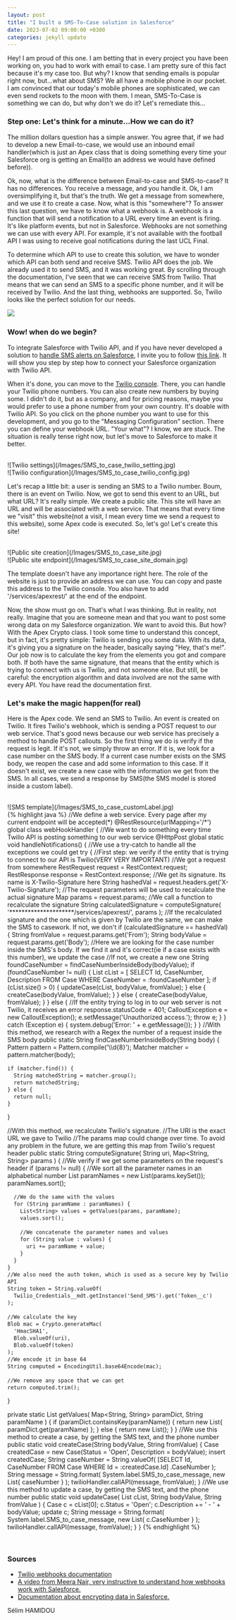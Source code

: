 ```yaml
---
layout: post
title: "I built a SMS-To-Case solution in Salesforce"
date: 2023-07-02 09:00:00 +0300
categories: jekyll update
---
```


<p>Hey! I am proud of this one. I am betting that in every project you have been working on, you had to work with email to case. I am pretty sure of this fact because it's my case too. But why? I know that sending emails is popular right now, but...what about SMS? We all have a mobile phone in our pocket. I am convinced that our today's mobile phones are sophisticated, we can even send rockets to the moon with them. I mean, SMS-To-Case is something we can do, but why don't we do it? Let's remediate this...</p>

<h3>Step one: Let's think for a minute...How we can do it?</h3>
<p>The million dollars question has a simple answer. You agree that, if we had to develop a new Email-to-case, we would use an inbound email handler(which is just an Apex class that is doing something every time your Salesforce org is getting an Email(to an address we would have defined before)).</p> 
<p>Ok, now, what is the difference between Email-to-case and SMS-to-case? It has no differences. You receive a message, and you handle it. Ok, I am oversimplifying it, but that's the truth. We get a message from somewhere, and we use it to create a case. Now, what is this "somewhere"? To answer this last question, we have to know what a webhook is. A webhook is a function that will send a notification to a URL every time an event is firing. It's like platform events, but not in Salesforce. Webhooks are not something we can use with every API. For example, it's not available with the football API I was using to receive goal notifications during the last UCL Final.</p> 
<p>To determine which API to use to create this solution, we have to wonder which API can both send and receive SMS. Twilio API does the job. We already used it to send SMS, and it was working great. By scrolling through the documentation, I've seen that we can receive SMS from Twilio. That means that we can send an SMS to a specific phone number, and it will be received by Twilio. And the last thing, webhooks are supported. So, Twilio looks like the perfect solution for our needs.</p>
<img src="https://assets.cdn.prod.twilio.com/images/sms-http-request-cycle.width-800.gif">
<h3>Wow! when do we begin?</h3>
<p>To integrate Salesforce with Twilio API, and if you have never developed a solution to <a href="https://www.selimhamidou.com/posts/I_Developed_A_Solution_To_Receive_SMS_Alert_Before_A_Meeting">handle SMS alerts on Salesforce</a>, I invite you to follow <a href="https://www.selimhamidou.com/posts/I_Developed_A_Solution_To_Receive_SMS_Alert_Before_A_Meeting">this link</a>. It will show you step by step how to connect your Salesforce organization with Twilio API.</p> 
<p>When it's done, you can move to the <a href="https://console.twilio.com/us1/develop/phone-numbers/manage/incoming/">Twilio console</a>. There, you can handle your Twilio phone numbers. You can also create new numbers by buying some. I didn't do it, but as a company, and for pricing reasons, maybe you would prefer to use a phone number from your own country. It's doable with Twilio API. So you click on the phone number you want to use for this development, and you go to the "Messaging Configuration" section. There you can define your webhook URL. "Your what"? I know, we are stuck. The situation is really tense right now, but let's move to Salesforce to make it better.</p>
<br>
![Twilio settings](/Images/SMS_to_case_twilio_setting.jpg)
<br>
![Twilio configuration](/Images/SMS_to_case_twilio_config.jpg)
<br>
<p>Let's recap a little bit: a user is sending an SMS to a Twilio number. Boum, there is an event on Twilio. Now, we got to send this event to an URL, but what URL? It's really simple. We create a public site. This site will have an URL and will be associated with a web service. That means that every time we "visit" this website(not a visit, I mean every time we send a request to this website), some Apex code is executed. So, let's go! Let's create this site! </p>
<br>
![Public site creation](/Images/SMS_to_case_site.jpg)
<br>
![Public site endpoint](/Images/SMS_to_case_site_domain.jpg)
<br>
<p>The template doesn't have any importance right here. The role of the website is just to provide an address we can use. You can copy and paste this address to the Twilio console. You also have to add '/services/apexrest/' at the end of the endpoint.</p>
<p>Now, the show must go on. That's what I was thinking. But in reality, not really. Imagine that you are someone mean and that you want to post some wrong data on my Salesforce organization. We want to avoid this. But how? With the Apex Crypto class. I took some time to understand this concept, but in fact, it's pretty simple: Twilio is sending you some data. With its data, it's giving you a signature on the header, basically saying "Hey, that's me!". Our job now is to calculate the key from the elements you got and compare both. If both have the same signature, that means that the entity which is trying to connect with us is Twilio, and not someone else. But still, be careful: the encryption algorithm and data involved are not the same with every API. You have read the documentation first. </p>
<h3>Let's make the magic happen(for real)</h3>
<p> Here is the Apex code. We send an SMS to Twilio. An event is created on Twilio. It fires Twilio's webhook, which is sending a POST request to our web service. That's good news because our web service has precisely a method to handle POST callouts. So the first thing we do is verify if the request is legit. If it's not, we simply throw an error. If it is, we look for a case number on the SMS body. If a current case number exists on the SMS body, we reopen the case and add some information to this case. If it doesn't exist, we create a new case with the information we get from the SMS. In all cases, we send a response by SMS(the SMS model is stored inside a custom label).</p>
<br>
![SMS template](/Images/SMS_to_case_customLabel.jpg)
<br>
{% highlight java %}
//We define a web service. Every page after my current endpoint will be accepted(*)
@RestResource(urlMapping='/*')
global class webHookHandler {
  //We want to do something every time Twilio API is posting something to our web service
  @HttpPost
  global static void handleNotifications() {
    //We use a try-catch to handle all the exceptions we could get
    try {
      //First step: we verify if the entity that is trying to connect to our API is Twilio(VERY VERY IMPORTANT)
      //We got a request from somewhere
      RestRequest request = RestContext.request;
      RestResponse response = RestContext.response;
      //We get its signature. Its name is X-Twilio-Signature here
      String hashedVal = request.headers.get('X-Twilio-Signature');
      //The request parameters will be used to recalculate the actual signature
      Map<String, String> params = request.params;
      //We call a function to recalculate the signature
      String calculatedSignature = computeSignature(
        '*********************/services/apexrest/',
        params
      );
      //If the recalculated signature and the one which is given by Twilio are the same, we can make the SMS to casework. If not, we don't
      if (calculatedSignature == hashedVal) {
        String fromValue = request.params.get('From');
        String bodyValue = request.params.get('Body');
        //Here we are looking for the case number inside the SMS's body. If we find it and it's correct(ie if a case exists with this number), we update the case
        //If not, we create a new one
        String foundCaseNumber = findCaseNumberInsideBody(bodyValue);
        if (foundCaseNumber != null) {
          List<Case> cList = [
            SELECT Id, CaseNumber, Description
            FROM Case
            WHERE CaseNumber = :foundCaseNumber
          ];
          if (cList.size() > 0) {
            updateCase(cList, bodyValue, fromValue);
          } else {
            createCase(bodyValue, fromValue);
          }
        } else {
          createCase(bodyValue, fromValue);
        }
      } else {
        //If the entity trying to log in to our web server is not Twilio, it receives an error
        response.statusCode = 401;
        CalloutException e = new CalloutException();
        e.setMessage('Unauthorized access.');
        throw e;
      }
    } catch (Exception e) {
      system.debug('Error: ' + e.getMessage());
    }
  }
  //With this method, we research with a Regex the number of a request inside the SMS body
  public static String findCaseNumberInsideBody(String body) {
    Pattern pattern = Pattern.compile('\\d{8}');
    Matcher matcher = pattern.matcher(body);

    if (matcher.find()) {
      String matchedString = matcher.group();
      return matchedString;
    } else {
      return null;
    }

}

//With this method, we recalculate Twilio's signature.
//The URI is the exact URL we gave to Twilio
//The params map could change over time. To avoid any problem in the future, we are getting this map from Twilio's request header
public static String computeSignature(
String uri,
Map<String, String> params
) {
//We verify if we get some parameters on the request's header
if (params != null) {
//We sort all the parameter names in an alphabetical number
List<String> paramNames = new List<String>(params.keySet());
paramNames.sort();

      //We do the same with the values
      for (String paramName : paramNames) {
        List<String> values = getValues(params, paramName);
        values.sort();

        //We concatenate the parameter names and values
        for (String value : values) {
          uri += paramName + value;
        }
      }
    }
    //We also need the auth token, which is used as a secure key by Twilio API
    String token = String.valueOf(
      Twilio_Credentials__mdt.getInstance('Send_SMS').get('Token__c')
    );

    //We calculate the key
    Blob mac = Crypto.generateMac(
      'HmacSHA1',
      Blob.valueOf(uri),
      Blob.valueOf(token)
    );
    //We encode it in base 64
    String computed = EncodingUtil.base64Encode(mac);

    //We remove any space that we can get
    return computed.trim();

}

private static List<String> getValues(
Map<String, String> paramDict,
String paramName
) {
if (paramDict.containsKey(paramName)) {
return new List<String>{ paramDict.get(paramName) };
} else {
return new List<String>();
}
}
//We use this method to create a case, by getting the SMS text, and the phone number
public static void createCase(String bodyValue, String fromValue) {
Case createdCase = new Case(Status = 'Open', Description = bodyValue);
insert createdCase;
String caseNumber = String.valueOf(
[SELECT Id, CaseNumber FROM Case WHERE Id = :createdCase.Id]
.CaseNumber
);
String message = String.format(
System.label.SMS_to_case_message,
new List<String>{ caseNumber }
);
twilioHandler.callAPI(message, fromValue);
}
//We use this method to update a case, by getting the SMS text, and the phone number
public static void updateCase(
List<Case> cList,
String bodyValue,
String fromValue
) {
Case c = cList[0];
c.Status = 'Open';
c.Description += ' - ' + bodyValue;
update c;
String message = String.format(
System.label.SMS_to_case_message,
new List<String>{ c.CaseNumber }
);
twilioHandler.callAPI(message, fromValue);
}
}
{% endhighlight %}

<br>
<h3>Sources</h3>
<ul>
  <li><a href="https://www.twilio.com/docs/usage/webhooks/getting-started-twilio-webhooks">Twilio webhooks documentation</a></li>
  <li><a href="https://www.youtube.com/watch?v=weoh7i5UCI4">A video from Meera Nair, very instructive to understand how webhooks work with Salesforce.</a></li>
  <li><a href="https://developer.salesforce.com/docs/atlas.en-us.apexref.meta/apexref/apex_classes_restful_crypto.htm">Documentation about encrypting data in Salesforce.</a></li>
</ul>

Sélim HAMIDOU
